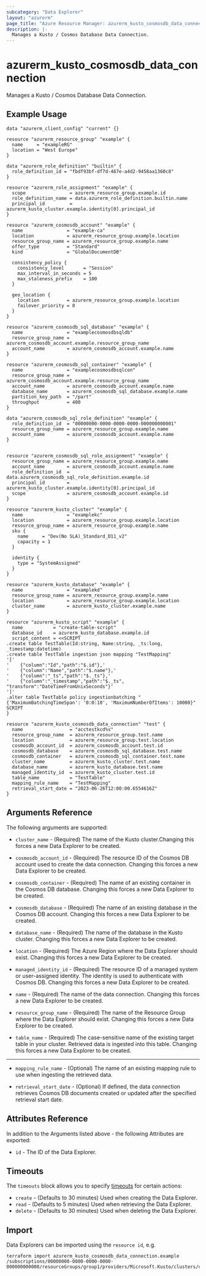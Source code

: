 ```yaml
---
subcategory: "Data Explorer"
layout: "azurerm"
page_title: "Azure Resource Manager: azurerm_kusto_cosmosdb_data_connection"
description: |-
  Manages a Kusto / Cosmos Database Data Connection.
---
```


# azurerm_kusto_cosmosdb_data_connection

Manages a Kusto / Cosmos Database Data Connection.

## Example Usage

```hcl
data "azurerm_client_config" "current" {}

resource "azurerm_resource_group" "example" {
  name     = "exampleRG"
  location = "West Europe"
}

data "azurerm_role_definition" "builtin" {
  role_definition_id = "fbdf93bf-df7d-467e-a4d2-9458aa1360c8"
}

resource "azurerm_role_assignment" "example" {
  scope                = azurerm_resource_group.example.id
  role_definition_name = data.azurerm_role_definition.builtin.name
  principal_id         = azurerm_kusto_cluster.example.identity[0].principal_id
}

resource "azurerm_cosmosdb_account" "example" {
  name                = "example-ca"
  location            = azurerm_resource_group.example.location
  resource_group_name = azurerm_resource_group.example.name
  offer_type          = "Standard"
  kind                = "GlobalDocumentDB"

  consistency_policy {
    consistency_level       = "Session"
    max_interval_in_seconds = 5
    max_staleness_prefix    = 100
  }

  geo_location {
    location          = azurerm_resource_group.example.location
    failover_priority = 0
  }
}

resource "azurerm_cosmosdb_sql_database" "example" {
  name                = "examplecosmosdbsqldb"
  resource_group_name = azurerm_cosmosdb_account.example.resource_group_name
  account_name        = azurerm_cosmosdb_account.example.name
}

resource "azurerm_cosmosdb_sql_container" "example" {
  name                = "examplecosmosdbsqlcon"
  resource_group_name = azurerm_cosmosdb_account.example.resource_group_name
  account_name        = azurerm_cosmosdb_account.example.name
  database_name       = azurerm_cosmosdb_sql_database.example.name
  partition_key_path  = "/part"
  throughput          = 400
}

data "azurerm_cosmosdb_sql_role_definition" "example" {
  role_definition_id  = "00000000-0000-0000-0000-000000000001"
  resource_group_name = azurerm_resource_group.example.name
  account_name        = azurerm_cosmosdb_account.example.name
}


resource "azurerm_cosmosdb_sql_role_assignment" "example" {
  resource_group_name = azurerm_resource_group.example.name
  account_name        = azurerm_cosmosdb_account.example.name
  role_definition_id  = data.azurerm_cosmosdb_sql_role_definition.example.id
  principal_id        = azurerm_kusto_cluster.example.identity[0].principal_id
  scope               = azurerm_cosmosdb_account.example.id
}

resource "azurerm_kusto_cluster" "example" {
  name                = "examplekc"
  location            = azurerm_resource_group.example.location
  resource_group_name = azurerm_resource_group.example.name
  sku {
    name     = "Dev(No SLA)_Standard_D11_v2"
    capacity = 1
  }

  identity {
    type = "SystemAssigned"
  }
}

resource "azurerm_kusto_database" "example" {
  name                = "examplekd"
  resource_group_name = azurerm_resource_group.example.name
  location            = azurerm_resource_group.example.location
  cluster_name        = azurerm_kusto_cluster.example.name
}

resource "azurerm_kusto_script" "example" {
  name           = "create-table-script"
  database_id    = azurerm_kusto_database.example.id
  script_content = <<SCRIPT
.create table TestTable(Id:string, Name:string, _ts:long, _timestamp:datetime)
.create table TestTable ingestion json mapping "TestMapping"
'['
'    {"column":"Id","path":"$.id"},'
'    {"column":"Name","path":"$.name"},'
'    {"column":"_ts","path":"$._ts"},'
'    {"column":"_timestamp","path":"$._ts", "transform":"DateTimeFromUnixSeconds"}'
']'
.alter table TestTable policy ingestionbatching "{'MaximumBatchingTimeSpan': '0:0:10', 'MaximumNumberOfItems': 10000}"
SCRIPT
}

resource "azurerm_kusto_cosmosdb_data_connection" "test" {
  name                 = "acctestkcd%s"
  resource_group_name  = azurerm_resource_group.test.name
  location             = azurerm_resource_group.test.location
  cosmosdb_account_id  = azurerm_cosmosdb_account.test.id
  cosmosdb_database    = azurerm_cosmosdb_sql_database.test.name
  cosmosdb_container   = azurerm_cosmosdb_sql_container.test.name
  cluster_name         = azurerm_kusto_cluster.test.name
  database_name        = azurerm_kusto_database.test.name
  managed_identity_id  = azurerm_kusto_cluster.test.id
  table_name           = "TestTable"
  mapping_rule_name    = "TestMapping"
  retrieval_start_date = "2023-06-26T12:00:00.6554616Z"
}
```

## Arguments Reference

The following arguments are supported:

* `cluster_name` - (Required) The name of the Kusto cluster.Changing this forces a new Data Explorer to be created.

* `cosmosdb_account_id` - (Required) The resource ID of the Cosmos DB account used to create the data connection. Changing this forces a new Data Explorer to be created.

* `cosmosdb_container` - (Required) The name of an existing container in the Cosmos DB database. Changing this forces a new Data Explorer to be created.

* `cosmosdb_database` - (Required) The name of an existing database in the Cosmos DB account. Changing this forces a new Data Explorer to be created.

* `database_name` - (Required) The name of the database in the Kusto cluster. Changing this forces a new Data Explorer to be created.

* `location` - (Required) The Azure Region where the Data Explorer should exist. Changing this forces a new Data Explorer to be created.

* `managed_identity_id` - (Required) The resource ID of a managed system or user-assigned identity. The identity is used to authenticate with Cosmos DB. Changing this forces a new Data Explorer to be created.

* `name` - (Required) The name of the data connection. Changing this forces a new Data Explorer to be created.

* `resource_group_name` - (Required) The name of the Resource Group where the Data Explorer should exist. Changing this forces a new Data Explorer to be created.

* `table_name` - (Required) The case-sensitive name of the existing target table in your cluster. Retrieved data is ingested into this table. Changing this forces a new Data Explorer to be created.

---

* `mapping_rule_name` - (Optional) The name of an existing mapping rule to use when ingesting the retrieved data.

* `retrieval_start_date` - (Optional) If defined, the data connection retrieves Cosmos DB documents created or updated after the specified retrieval start date.

## Attributes Reference

In addition to the Arguments listed above - the following Attributes are exported: 

* `id` - The ID of the Data Explorer.

## Timeouts

The `timeouts` block allows you to specify [timeouts](https://www.terraform.io/language/resources/syntax#operation-timeouts) for certain actions:

* `create` - (Defaults to 30 minutes) Used when creating the Data Explorer.
* `read` - (Defaults to 5 minutes) Used when retrieving the Data Explorer.
* `delete` - (Defaults to 30 minutes) Used when deleting the Data Explorer.

## Import

Data Explorers can be imported using the `resource id`, e.g.

```shell
terraform import azurerm_kusto_cosmosdb_data_connection.example /subscriptions/00000000-0000-0000-0000-000000000000/resourceGroups/group1/providers/Microsoft.Kusto/clusters/cluster1/databases/database1/dataConnections/dataConnection1
```
